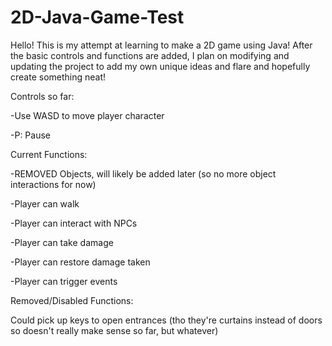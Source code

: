 # 2D-Java-Game-Test

Hello! This is my attempt at learning to make a 2D game using Java!
After the basic controls and functions are added, I plan on modifying and updating the project
to add my own unique ideas and flare and hopefully create something neat!

Controls so far:

-Use WASD to move player character

-P: Pause

Current Functions:

-REMOVED Objects, will likely be added later (so no more object interactions for now)

-Player can walk

-Player can interact with NPCs

-Player can take damage

-Player can restore damage taken

-Player can trigger events

Removed/Disabled Functions:

Could pick up keys to open entrances (tho they're curtains instead of doors so doesn't really make sense so far, but whatever)

